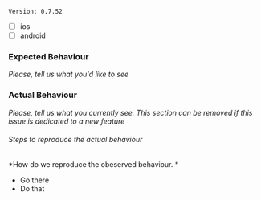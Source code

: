 `Version: 0.7.52`

- [ ] ios
- [ ] android

### Expected Behaviour
*Please, tell us what you'd like to see*

### Actual Behaviour
*Please, tell us what you currently see. This section can be removed if this issue is dedicated to a new feature*

###### Steps to reproduce the actual behaviour
*How do we reproduce the obeserved behaviour. *

* Go there
* Do that
